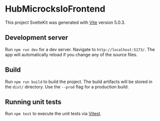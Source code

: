 # HubMicrocksIoFrontend

This project SvelteKit was generated with [Vite](https://github.com/vitejs/vite) version 5.0.3.

## Development server

Run `npm run dev` for a dev server. Navigate to `http://localhost:5173/`. The app will automatically reload if you change any of the source files.

## Build

Run `npm run build` to build the project. The build artifacts will be stored in the `dist/` directory. Use the `--prod` flag for a production build.

## Running unit tests

Run `npm test` to execute the unit tests via [Vitest](https://github.com/vitest-dev/vitest).
